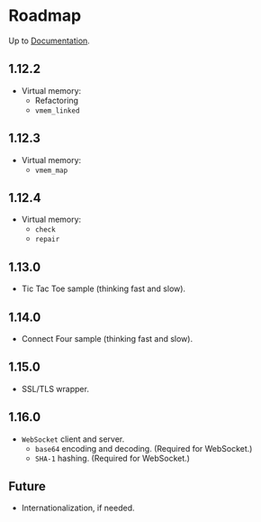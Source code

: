 # Roadmap

Up to [Documentation](README.md).

## 1.12.2
- Virtual memory:
  - Refactoring
  - `vmem_linked`

## 1.12.3
- Virtual memory:
  - `vmem_map`

## 1.12.4
- Virtual memory:
  - `check`
  - `repair`

## 1.13.0
- Tic Tac Toe sample (thinking fast and slow).

## 1.14.0
- Connect Four sample (thinking fast and slow).

## 1.15.0
- SSL/TLS wrapper.

## 1.16.0
- `WebSocket` client and server.
  - `base64` encoding and decoding. (Required for WebSocket.)
  - `SHA-1` hashing. (Required for WebSocket.)

## Future
- Internationalization, if needed.
